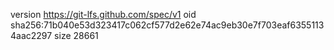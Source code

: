 version https://git-lfs.github.com/spec/v1
oid sha256:71b040e53d323417c062cf577d2e62e74ac9eb30e7f703eaf63551134aac2297
size 28661
